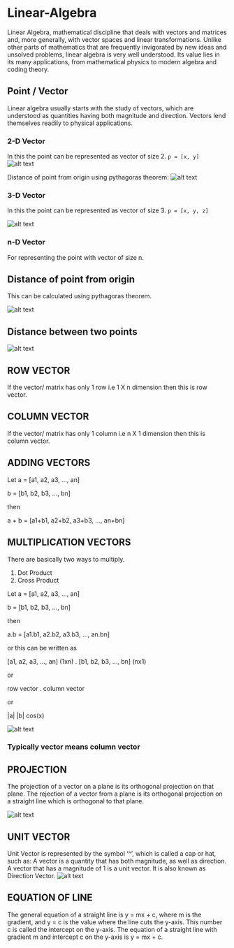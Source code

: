 # Linear-Algebra
Linear Algebra, mathematical discipline that deals with vectors and matrices and, more generally, with vector spaces and linear transformations. Unlike other parts of mathematics that are frequently invigorated by new ideas and unsolved problems, linear algebra is very well understood. Its value lies in its many applications, from mathematical physics to modern algebra and coding theory.

## Point / Vector
Linear algebra usually starts with the study of vectors, which are understood as quantities having both magnitude and direction. Vectors lend themselves readily to physical applications.

### 2-D Vector
In this the point can be represented as vector of size 2.
```p = [x, y]```
![alt text](https://docs.godotengine.org/en/stable/_images/vector_axis1.png)

Distance of point from origin using pythagoras theorem:
![alt text](https://miro.medium.com/max/603/1*UAFKoS7MpFDVutb2Io77Bw.png)

### 3-D Vector
In this the point can be represented as vector of size 3.
```p = [x, y, z]```

![alt text](https://cdn1.byjus.com/wp-content/uploads/2015/12/0-32.png)

### n-D Vector
For representing the point with vector of size n.


## Distance of point from origin
This can be calculated using pythagoras theorem.

![alt text](https://miro.medium.com/max/603/1*UAFKoS7MpFDVutb2Io77Bw.png)


## Distance between two points
![alt text](https://www.pstnet.com/internal/kbimage/37086-1.png)


## ROW VECTOR
If the vector/ matrix has only 1 row i.e 1 X n dimension then this is row vector.

## COLUMN VECTOR
If the vector/ matrix has only 1 column i.e n X 1 dimension then this is column vector.

## ADDING VECTORS
Let
a = [a1, a2, a3, ..., an]

b = [b1, b2, b3, ..., bn]

then 

a + b = [a1+b1, a2+b2, a3+b3, ..., an+bn]

## MULTIPLICATION VECTORS
There are basically two ways to multiply.
1. Dot Product
2. Cross Product

Let
a = [a1, a2, a3, ..., an]

b = [b1, b2, b3, ..., bn]

then 

a.b = [a1.b1, a2.b2, a3.b3, ..., an.bn]

or this can be written as

[a1, a2, a3, ..., an] (1xn) . [b1, b2, b3, ..., bn] (nx1)

or

row vector . column vector

or

|a| |b| cos(x)

![alt text](https://www.aplustopper.com/wp-content/uploads/2017/05/Dot-Product-1.png)

### Typically vector means column vector

## PROJECTION

The projection of a vector on a plane is its orthogonal projection on that plane. The rejection of a vector from a plane is its orthogonal projection on a straight line which is orthogonal to that plane.

![alt text](https://images.ctfassets.net/vrrt8fsfwf0e/7vFuJW1sFaRUZ3EZ7MRKca/43df9b031bafdea4c9098a4572fb2abf/1__13_.svg)


## UNIT VECTOR

Unit Vector is represented by the symbol ‘^’, which is called a cap or hat, such as:
A vector is a quantity that has both magnitude, as well as direction. A vector that has a magnitude of 1 is a unit vector. It is also known as Direction Vector.
![alt text](https://qphs.fs.quoracdn.net/main-qimg-b3e1a1ca02772cb5b08fa57828a9630f-lq)

## EQUATION OF LINE
The general equation of a straight line is y = mx + c, where m is the gradient, and y = c is the value where the line cuts the y-axis. This number c is called the intercept on the y-axis. The equation of a straight line with gradient m and intercept c on the y-axis is y = mx + c.


